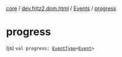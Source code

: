 [core](../../index.md) / [dev.fritz2.dom.html](../index.md) / [Events](index.md) / [progress](./progress.md)

# progress

(js) `val progress: `[`EventType`](../-event-type/index.md)`<`[`Event`](https://kotlinlang.org/api/latest/jvm/stdlib/org.w3c.dom.events/-event/index.html)`>`